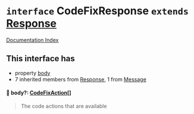# `interface` CodeFixResponse `extends` [Response](../interface.Response/README.md)

[Documentation Index](../README.md)

## This interface has

- property [body](#-body-codefixaction)
- 7 inherited members from [Response](../interface.Response/README.md), 1 from [Message](../interface.Message/README.md)


#### 📄 body?: [CodeFixAction](../interface.CodeFixAction.2/README.md)\[]

> The code actions that are available



